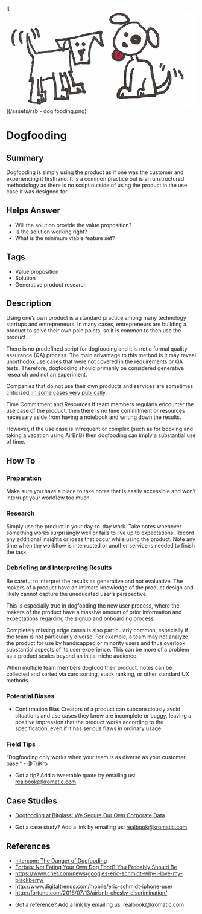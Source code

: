 ![![](/assets/illustration-puppies-ManyPuppies-as-a-Service-dogs-.png)](/assets/rsb - dog fooding.png)
# Dogfooding

## Summary
Dogfooding is simply using the product as if one was the customer and experiencing it firsthand. It is a common practice but is an unstructured methodology as there is no script outside of using the product in the use case it was designed for.

## Helps Answer
- Will the solution provide the value proposition?
- Is the solution working right?
- What is the minimum viable feature set?

## Tags
- Value proposition
- Solution
- Generative product research

## Description
Using one’s own product is a standard practice among many technology startups and entrepreneurs. In many cases, entrepreneurs are building a product to solve their own pain points, so it is common to then use the product.

There is no predefined script for dogfooding and it is not a formal quality assurance (QA) process. The main advantage to this method is it may reveal unorthodox use cases that were not covered in the requirements or QA tests. Therefore, dogfooding should primarily be considered generative research and not an experiment.

Companies that do not use their own products and services are sometimes criticized, [in some cases very publically](https://www.cnet.com/news/googles-eric-schmidt-why-i-love-my-blackberry/).

Time Commitment and Resources
If team members regularly encounter the use case of the product, then there is no time commitment or resources necessary aside from having a notebook and writing down the results.

However, if the use case is infrequent or complex (such as for booking and taking a vacation using AirBnB) then dogfooding can imply a substantial use of time.

## How To

### Preparation
Make sure you have a place to take notes that is easily accessible and won’t interrupt your workflow too much.

### Research
Simply use the product in your day-to-day work.
Take notes whenever something works surprisingly well or fails to live up to expectations.
Record any additional insights or ideas that occur while using the product.
Note any time when the workflow is interrupted or another service is needed to finish the task.

### Debriefing and Interpreting Results
Be careful to interpret the results as generative and not evaluative. The makers of a product have an intimate knowledge of the product design and likely cannot capture the uneducated user’s perspective.

This is especially true in dogfooding the new user process, where the makers of the product have a massive amount of prior information and expectations regarding the signup and onboarding process.

Completely missing edge cases is also particularly common, especially if the team is not particularly diverse. For example, a team may not analyze the product for use by handicapped or minority users and thus overlook substantial aspects of its user experience. This can be more of a problem as a product scales beyond an initial niche audience.

When multiple team members dogfood their product, notes can be collected and sorted via card sorting, stack ranking, or other standard UX methods.

### Potential Biases
- Confirmation Bias
Creators of a product can subconsciously avoid situations and use cases they know are incomplete or buggy, leaving a positive impression that the product works according to the specification, even if it has serious flaws in ordinary usage.

### Field Tips
“Dogfooding only works when your team is as diverse as your customer base.” - @TriKro
* Got a tip? Add a tweetable quote by emailing us: [realbook@kromatic.com](mailto:realbook@kromatic.com)

## Case Studies
- [Dogfooding at Bitglass: We Secure Our Own Corporate Data](http://www.bitglass.com/blog/dogfooding-at-bitglass-we-secure-our-own-corporate-data)
* Got a case study? Add a link by emailing us: [realbook@kromatic.com](mailto:realbook@kromatic.com) 

## References
- [Intercom: The Danger of Dogfooding](https://blog.intercom.com/the-danger-of-dogfooding/)
- [Forbes: Not Eating Your Own Dog Food? You Probably Should Be](http://www.forbes.com/sites/michaeldefranco/2014/03/04/not-eating-your-own-dog-food-you-probably-should-be-2/#6d2f7ad51d6e)
- https://www.cnet.com/news/googles-eric-schmidt-why-i-love-my-blackberry/
- http://www.digitaltrends.com/mobile/eric-schmidt-iphone-use/
- http://fortune.com/2016/07/13/airbnb-chesky-discrimination/
* Got a reference? Add a link by emailing us: [realbook@kromatic.com](realbook@kromatic.com)